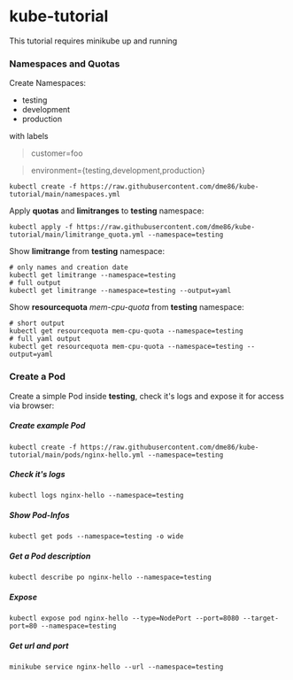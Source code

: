 # kube-tutorial

This tutorial requires minikube up and running

### Namespaces and Quotas
Create Namespaces:

 - testing
 - development
 - production

with labels 

> customer=foo

> environment={testing,development,production}

    kubectl create -f https://raw.githubusercontent.com/dme86/kube-tutorial/main/namespaces.yml

Apply **quotas** and **limitranges** to **testing** namespace:

    kubectl apply -f https://raw.githubusercontent.com/dme86/kube-tutorial/main/limitrange_quota.yml --namespace=testing

Show **limitrange** from **testing** namespace:

    # only names and creation date
    kubectl get limitrange --namespace=testing
    # full output
    kubectl get limitrange --namespace=testing --output=yaml

Show **resourcequota** *mem-cpu-quota* from **testing** namespace:

    # short output
    kubectl get resourcequota mem-cpu-quota --namespace=testing
    # full yaml output
    kubectl get resourcequota mem-cpu-quota --namespace=testing --output=yaml

### Create a Pod

Create a simple Pod inside **testing**, check it's logs and expose it for access via browser:

##### Create example Pod
    kubectl create -f https://raw.githubusercontent.com/dme86/kube-tutorial/main/pods/nginx-hello.yml --namespace=testing
##### Check it's logs
    kubectl logs nginx-hello --namespace=testing
##### Show Pod-Infos
    kubectl get pods --namespace=testing -o wide
##### Get a Pod description
    kubectl describe po nginx-hello --namespace=testing
##### Expose
    kubectl expose pod nginx-hello --type=NodePort --port=8080 --target-port=80 --namespace=testing
##### Get url and port
    minikube service nginx-hello --url --namespace=testing
